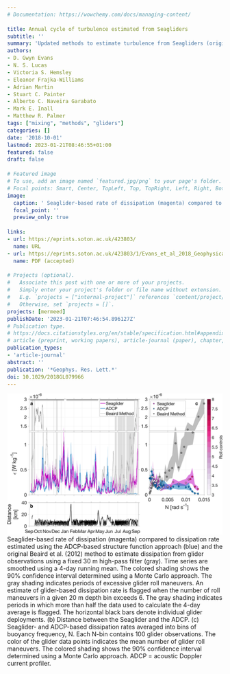 ```yaml
---
# Documentation: https://wowchemy.com/docs/managing-content/

title: Annual cycle of turbulence estimated from Seagliders
subtitle: ''
summary: 'Updated methods to estimate turbulence from Seagliders (originally from Beaird et al. 2012), with a demonstration in the northeast Atlantic.  The primary addition is to filter by local stratification as observed by the Seaglider.  When N is large, this filter should isolate turbulent processes within the inertial subrange. When N is very low, within the surface mixed layer for example, this filtering acts to remove the mean and any trend with respect to depth from the vertical velocity.'
authors:
- D. Gwyn Evans
- N. S. Lucas
- Victoria S. Hemsley
- Eleanor Frajka-Williams
- Adrian Martin
- Stuart C. Painter
- Alberto C. Naveira Garabato
- Mark E. Inall
- Matthew R. Palmer
tags: ["mixing", "methods", "gliders"]
categories: []
date: '2018-10-01'
lastmod: 2023-01-21T08:46:55+01:00
featured: false
draft: false

# Featured image
# To use, add an image named `featured.jpg/png` to your page's folder.
# Focal points: Smart, Center, TopLeft, Top, TopRight, Left, Right, BottomLeft, Bottom, BottomRight.
image:
  caption: ' Seaglider-based rate of dissipation (magenta) compared to dissipation rate estimated using the ADCP-based structure function approach (blue) and the original Beaird et al. (2012) method to estimate dissipation from glider observations using a fixed 30 m high-pass filter (gray). Time series are smoothed using a 4-day running mean. The colored shading shows the 90% confidence interval determined using a Monte Carlo approach. The gray shading indicates periods of excessive glider roll maneuvers. An estimate of glider-based dissipation rate is flagged when the number of roll maneuvers in a given 20 m depth bin exceeds 6. The gray shading indicates periods in which more than half the data used to calculate the 4-day average is flagged. The horizontal black bars denote individual glider deployments. (b) Distance between the Seaglider and the ADCP. (c) Seaglider- and ADCP-based dissipation rates averaged into bins of buoyancy frequency, N. Each N-bin contains 100 glider observations. The color of the glider data points indicates the mean number of glider roll maneuvers. The colored shading shows the 90% confidence interval determined using a Monte Carlo approach. ADCP = acoustic Doppler current profiler.'
  focal_point: ''
  preview_only: true

links:
- url: https://eprints.soton.ac.uk/423803/
  name: URL
- url: https://eprints.soton.ac.uk/423803/1/Evans_et_al_2018_Geophysical_Research_Letters.pdf
  name: PDF (accepted)
  
# Projects (optional).
#   Associate this post with one or more of your projects.
#   Simply enter your project's folder or file name without extension.
#   E.g. `projects = ["internal-project"]` references `content/project/deep-learning/index.md`.
#   Otherwise, set `projects = []`.
projects: [mermeed]
publishDate: '2023-01-21T07:46:54.896127Z'
# Publication type.
# https://docs.citationstyles.org/en/stable/specification.html#appendix-iii-types
# article (preprint, working papers), article-journal (paper), chapter, dataset, document (catch all), motion_picture (video), post (post on online forum), post-weblog (post on blog), report (technical report, with container-title for chapter within larger report), software, thesis, citation-key (bibtex key) or citation-label (Ferr78, formatted as output label), doi, event-title (name of event), event-place (geographic location), keyword, language (e.g., en or de), license (copyright information), note (descriptive note), publisher, title, t
publication_types:
- 'article-journal'
abstract: ''
publication: '*Geophys. Res. Lett.*'
doi: 10.1029/2018GL079966
---
```


![figure](featured.png)
Seaglider-based rate of dissipation (magenta) compared to dissipation rate estimated using the ADCP-based structure function approach (blue) and the original Beaird et al. (2012) method to estimate dissipation from glider observations using a fixed 30 m high-pass filter (gray). Time series are smoothed using a 4-day running mean. The colored shading shows the 90% confidence interval determined using a Monte Carlo approach. The gray shading indicates periods of excessive glider roll maneuvers. An estimate of glider-based dissipation rate is flagged when the number of roll maneuvers in a given 20 m depth bin exceeds 6. The gray shading indicates periods in which more than half the data used to calculate the 4-day average is flagged. The horizontal black bars denote individual glider deployments. (b) Distance between the Seaglider and the ADCP. (c) Seaglider- and ADCP-based dissipation rates averaged into bins of buoyancy frequency, N. Each N-bin contains 100 glider observations. The color of the glider data points indicates the mean number of glider roll maneuvers. The colored shading shows the 90% confidence interval determined using a Monte Carlo approach. ADCP = acoustic Doppler current profiler.